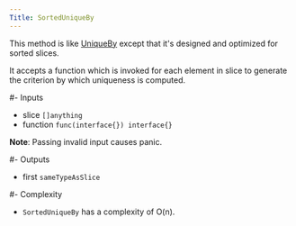 ```yaml
---
Title: SortedUniqueBy
---
```


This method is like [UniqueBy](#content-slices-uniqueby) except that it's designed and optimized
for sorted slices.

It accepts a function which is invoked for each element in slice to
generate the criterion by which uniqueness is computed.

#- Inputs
- slice `[]anything`
- function `func(interface{}) interface{}`


**Note**: Passing invalid input causes panic.

#- Outputs
- first `sameTypeAsSlice`

#- Complexity
- `SortedUniqueBy` has a complexity of O(n).
